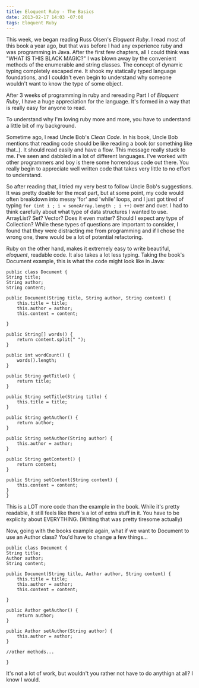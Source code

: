 ```yaml
---
title: Eloquent Ruby - The Basics
date: 2013-02-17 14:03 -07:00
tags: Eloquent Ruby
---
```


This week, we began reading Russ Olsen's *Eloquent Ruby*. I read most
of this book a year ago, but that was before I had any experience ruby and was programming in Java. After the first few chapters, all I could think
was "WHAT IS THIS BLACK MAGIC?" I was blown away by the convenient methods of
the enumerable and string classes. The concept of dynamic typing completely
escaped me. It shook my statically typed language foundations, and I couldn't
even begin to understand why someone wouldn't want to know the type of some
object.

After 3 weeks of programming in ruby and rereading Part I of *Eloquent Ruby*,
I have a huge appreciation for the language. It's formed in a way that is really
easy for anyone to read.

To understand why I'm loving ruby more and more, you
have to understand a little bit of my background.

Sometime ago, I read Uncle Bob's
*Clean Code*. In his book, Uncle Bob mentions that reading code should be like
reading a book (or something like that..). It should read easily and have
a flow. This message really stuck to me. I've seen and dabbled in a lot of
different languages. I've worked with other programmers and boy is there some
horrendous code out there. You really begin to appreciate well written code that
takes very little to no effort to understand.

So after reading that, I tried my very best to follow Uncle Bob's suggestions.
It was pretty doable for the most part, but at some point, my code would often
breakdown into messy 'for' and 'while' loops, and I just got tired of typing `for (int i ; i < someArray.length ; i ++)` over and over. I had to think carefully about what type of data structures I wanted to use. ArrayList? Set? Vector? Does it even matter? Should I expect any type of Collection? While these types of questions are important to consider, I found that they were distracting me from programming and if I chose the wrong one, there would be a lot of potential refactoring.

Ruby on the other hand, makes it extremely easy to write beautiful, *eloquent*,
readable code. It also takes a lot less typing. Taking the book's Document example, this is what the code might
look like in Java:

    public class Document {
    String title;
    String author;
    String content;

    public Document(String title, String author, String content) {
        this.title = title;
        this.author = author;
        this.content = content;

    }

    public String[] words() {
        return content.split(" ");
    }

    public int wordCount() {
        words().length;
    }

    public String getTitle() {
        return title;
    }

    public String setTitle(String title) {
        this.title = title;
    }

    public String getAuthor() {
        return author;
    }

    public String setAuthor(String author) {
        this.author = author;
    }

    public String getContent() {
        return content;
    }

    public String setContent(String content) {
        this.content = content;
    }
    }

This is a LOT more code than the example in the book. While it's pretty
readable, it still feels like there's a lot of extra stuff in it. You have to be
explicity about EVERYTHING. (Writing that was pretty tiresome actually)

Now, going with the books example again, what if we want to Document to use an
Author class? You'd have to change a few things...

    public class Document {
    String title;
    Author author;
    String content;

    public Document(String title, Author author, String content) {
        this.title = title;
        this.author = author;
        this.content = content;

    }

    public Author getAuthor() {
        return author;
    }

    public Author setAuthor(String author) {
        this.author = author;
    }

    //other methods...

    }

It's not a lot of work, but wouldn't you rather not have to do anythign at all?
I know I would.

